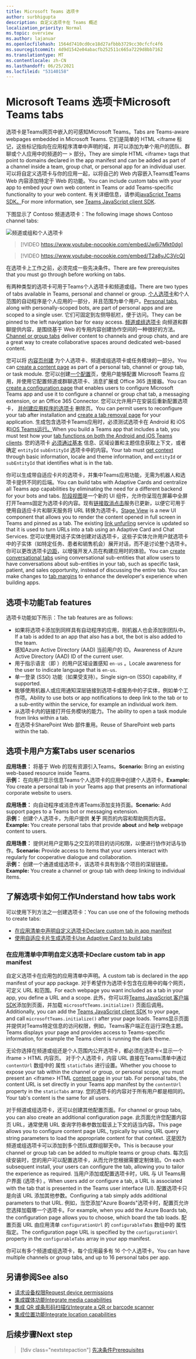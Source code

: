```yaml
---
title: Microsoft Teams 选项卡
author: surbhigupta
description: 自定义选项卡在 Teams 概述
localization_priority: Normal
ms.topic: overview
ms.author: lajanuar
ms.openlocfilehash: 1564d7410cd0ce18d27afbbb3729cc30cfcfc4f6
ms.sourcegitcommit: 4d9d1542e04abacfb252511c665a7229d8bb7162
ms.translationtype: MT
ms.contentlocale: zh-CN
ms.lasthandoff: 06/25/2021
ms.locfileid: "53140158"
---
```

# <a name="microsoft-teams-tabs"></a><span data-ttu-id="db006-103">Microsoft Teams 选项卡</span><span class="sxs-lookup"><span data-stu-id="db006-103">Microsoft Teams tabs</span></span>

<span data-ttu-id="db006-104">选项卡是Teams网页中嵌入的可感知Microsoft Teams。</span><span class="sxs-lookup"><span data-stu-id="db006-104">Tabs are Teams-aware webpages embedded in Microsoft Teams.</span></span> <span data-ttu-id="db006-105">它们是简单的 HTML <iframe 标记，这些标记指向在应用程序清单中声明的域，并可以添加为单个用户的团队、群聊或个人应用中的频道的一 \> 部分。</span><span class="sxs-lookup"><span data-stu-id="db006-105">They are simple HTML <iframe\> tags that point to domains declared in the app manifest and can be added as part of a channel inside a team, group chat, or personal app for an individual user.</span></span> <span data-ttu-id="db006-106">可以将自定义选项卡与你的应用一起，以将自己的 Web 内容嵌入Teams或Teams Web 内容添加特定于 Web 的功能。</span><span class="sxs-lookup"><span data-stu-id="db006-106">You can include custom tabs with your app to embed your own web content in Teams or add Teams-specific functionality to your web content.</span></span> <span data-ttu-id="db006-107">有关详细信息，请参阅[javaScript Teams SDK。](/javascript/api/overview/msteams-client)</span><span class="sxs-lookup"><span data-stu-id="db006-107">For more information, see [Teams JavaScript client SDK](/javascript/api/overview/msteams-client).</span></span>

<span data-ttu-id="db006-108">下图显示了 Contoso 频道选项卡：</span><span class="sxs-lookup"><span data-stu-id="db006-108">The following image shows Contoso channel tabs:</span></span>

![频道或组和个人选项卡](../assets/images/tabs/tabs.png)

> [!VIDEO https://www.youtube-nocookie.com/embed/Jw6i7Mkt0dg]


> [!VIDEO https://www.youtube-nocookie.com/embed/T2a8yJC3VcQ]

<span data-ttu-id="db006-110">在选项卡上工作之前，必须完成一些先决条件。</span><span class="sxs-lookup"><span data-stu-id="db006-110">There are few prerequisites that you must go through before working on tabs.</span></span>

<span data-ttu-id="db006-111">有两种类型的选项卡可用于Teams个人选项卡和频道或组。</span><span class="sxs-lookup"><span data-stu-id="db006-111">There are two types of tabs available in Teams, personal and channel or group.</span></span> <span data-ttu-id="db006-112">[个人选项卡](~/tabs/how-to/create-personal-tab.md)和个人范围的自动程序是个人应用的一部分，并且范围为单个用户。</span><span class="sxs-lookup"><span data-stu-id="db006-112">[Personal tabs](~/tabs/how-to/create-personal-tab.md), along with personally-scoped bots, are part of personal apps and are scoped to a single user.</span></span> <span data-ttu-id="db006-113">它们可固定到左侧导航栏，便于访问。</span><span class="sxs-lookup"><span data-stu-id="db006-113">They can be pinned to the left navigation bar for easy access.</span></span> <span data-ttu-id="db006-114">[频道或组选项卡](~/tabs/how-to/create-channel-group-tab.md) 向频道和群聊提供内容，是围绕基于 Web 的专用内容创建协作空间的一种很好的方法。</span><span class="sxs-lookup"><span data-stu-id="db006-114">[Channel or group tabs](~/tabs/how-to/create-channel-group-tab.md) deliver content to channels and group chats, and are a great way to create collaborative spaces around dedicated web-based content.</span></span>

<span data-ttu-id="db006-115">您可以将 [内容页创建](~/tabs/how-to/create-tab-pages/content-page.md) 为个人选项卡、频道或组选项卡或任务模块的一部分。</span><span class="sxs-lookup"><span data-stu-id="db006-115">You can [create a content page](~/tabs/how-to/create-tab-pages/content-page.md) as part of a personal tab, channel or group tab, or task module.</span></span> <span data-ttu-id="db006-116">您可以创建[一个配置](~/tabs/how-to/create-tab-pages/configuration-page.md)页，使用户能够配置 Microsoft Teams 应用，并使用它配置频道或群聊选项卡、消息扩展或 Office 365 连接器。</span><span class="sxs-lookup"><span data-stu-id="db006-116">You can [create a configuration page](~/tabs/how-to/create-tab-pages/configuration-page.md) that enables users to configure Microsoft Teams app and use it to configure a channel or group chat tab, a messaging extension, or an Office 365 Connector.</span></span> <span data-ttu-id="db006-117">您可以允许用户在安装后重新配置选项卡， [并创建应用程序的选项卡](~/tabs/how-to/create-tab-pages/removal-page.md) 删除页。</span><span class="sxs-lookup"><span data-stu-id="db006-117">You can permit users to reconfigure your tab after installation and [create a tab removal page](~/tabs/how-to/create-tab-pages/removal-page.md) for your application.</span></span> <span data-ttu-id="db006-118">生成包含选项卡Teams应用时，必须测试选项卡在 Android 和 iOS 和[iOS Teams运行。](~/tabs/design/tabs-mobile.md)</span><span class="sxs-lookup"><span data-stu-id="db006-118">When you build a Teams app that includes a tab, you must test how your [tab functions on both the Android and iOS Teams clients](~/tabs/design/tabs-mobile.md).</span></span> <span data-ttu-id="db006-119">您的选项卡 [必须通过基本](~/tabs/how-to/access-teams-context.md) 信息、区域设置和主题信息获取上下文，或者确定 `entityId` `subEntityId` 选项卡中的内容。</span><span class="sxs-lookup"><span data-stu-id="db006-119">Your tab must [get context](~/tabs/how-to/access-teams-context.md) through basic information, locale and theme information, and `entityId` or `subEntityId` that identifies what is in the tab.</span></span>

<span data-ttu-id="db006-120">你可以生成带自适应卡片的选项卡，并集中Teams应用功能，无需为机器人和选项卡提供不同的后端。</span><span class="sxs-lookup"><span data-stu-id="db006-120">You can build tabs with Adaptive Cards and centralize all Teams app capabilities by eliminating the need for a different backend for your bots and tabs.</span></span> <span data-ttu-id="db006-121">[阶段视图](~/tabs/tabs-link-unfurling.md)是一个新的 UI 组件，允许你呈现在屏幕中全屏打开Teams固定为选项卡的内容。现有[链接取消点击](~/tabs/tabs-link-unfurling.md)服务已更新，以便它可用于使用自适应卡片和聊天服务将 URL 转换为选项卡。</span><span class="sxs-lookup"><span data-stu-id="db006-121">[Stage View](~/tabs/tabs-link-unfurling.md) is a new UI component that allows you to render the content opened in full screen in Teams and pinned as a tab. The existing [link unfurling](~/tabs/tabs-link-unfurling.md) service is updated so that it is used to turn URLs into a tab using an Adaptive Card and Chat Services.</span></span> <span data-ttu-id="db006-122">您可以使用对话[](~/tabs/how-to/conversational-tabs.md)子实体创建对话选项卡，这些子实体允许用户就选项卡中的子实体（如特定任务、患者和销售机会）展开对话，而不是讨论整个选项卡。你可以更改选项卡[边距](~/resources/removing-tab-margins.md)，以增强开发人员在构建应用时的体验。</span><span class="sxs-lookup"><span data-stu-id="db006-122">You can [create conversational tabs](~/tabs/how-to/conversational-tabs.md) using conversational sub-entities that allow users to have conversations about sub-entities in your tab, such as specific task, patient, and sales opportunity, instead of discussing the entire tab. You can make changes to [tab margins](~/resources/removing-tab-margins.md) to enhance the developer's experience when building apps.</span></span>

## <a name="tab-features"></a><span data-ttu-id="db006-123">选项卡功能</span><span class="sxs-lookup"><span data-stu-id="db006-123">Tab features</span></span>

<span data-ttu-id="db006-124">选项卡功能如下所示：</span><span class="sxs-lookup"><span data-stu-id="db006-124">The tab features are as follows:</span></span>

* <span data-ttu-id="db006-125">如果将选项卡添加到同样具有自动程序的应用，则机器人也会添加到团队中。</span><span class="sxs-lookup"><span data-stu-id="db006-125">If a tab is added to an app that also has a bot, the bot is also added to the team.</span></span>
* <span data-ttu-id="db006-126">感知Azure Active Directory (AAD) 当前用户的 ID。</span><span class="sxs-lookup"><span data-stu-id="db006-126">Awareness of Azure Active Directory (AAD) ID of the current user.</span></span>
* <span data-ttu-id="db006-127">用于指示语言（即 ）的用户区域设置感知 `en-us` 。</span><span class="sxs-lookup"><span data-stu-id="db006-127">Locale awareness for the user to indicate language that is `en-us`.</span></span>
* <span data-ttu-id="db006-128">单一登录 (SSO) 功能（如果受支持）。</span><span class="sxs-lookup"><span data-stu-id="db006-128">Single sign-on (SSO) capability, if supported.</span></span>
* <span data-ttu-id="db006-129">能够使用机器人或应用通知深层链接到选项卡或服务中的子实体，例如单个工作项。</span><span class="sxs-lookup"><span data-stu-id="db006-129">Ability to use bots or app notifications to deep link to the tab or to a sub-entity within the service, for example an individual work item.</span></span>
* <span data-ttu-id="db006-130">从选项卡内的链接打开任务模块的能力。</span><span class="sxs-lookup"><span data-stu-id="db006-130">The ability to open a task module from links within a tab.</span></span>
* <span data-ttu-id="db006-131">在选项卡SharePoint Web 部件重用。</span><span class="sxs-lookup"><span data-stu-id="db006-131">Reuse of SharePoint web parts within the tab.</span></span>

## <a name="tabs-user-scenarios"></a><span data-ttu-id="db006-132">选项卡用户方案</span><span class="sxs-lookup"><span data-stu-id="db006-132">Tabs user scenarios</span></span>

<span data-ttu-id="db006-133">**应用场景：** 将基于 Web 的现有资源引入Teams。</span><span class="sxs-lookup"><span data-stu-id="db006-133">**Scenario:** Bring an existing web-based resource inside Teams.</span></span> \
<span data-ttu-id="db006-134">**示例：** 在向用户显示信息Teams个人选项卡的应用中创建个人选项卡。</span><span class="sxs-lookup"><span data-stu-id="db006-134">**Example:** You create a personal tab in your Teams app that presents an informational corporate website to users.</span></span>

<span data-ttu-id="db006-135">**应用场景：** 向自动程序或消息传递Teams添加支持页面。</span><span class="sxs-lookup"><span data-stu-id="db006-135">**Scenario:** Add support pages to a Teams bot or messaging extension.</span></span> \
<span data-ttu-id="db006-136">**示例：** 创建个人选项卡，为用户提供 **关于** 网页的内容和帮助网页内容。</span><span class="sxs-lookup"><span data-stu-id="db006-136">**Example:** You create personal tabs that provide **about** and **help** webpage content to users.</span></span>

<span data-ttu-id="db006-137">**应用场景：** 提供对用户定期与之交互的项目的访问权限，以便进行协作对话与协作。</span><span class="sxs-lookup"><span data-stu-id="db006-137">**Scenario:** Provide access to items that your users interact with regularly for cooperative dialogue and collaboration.</span></span> \
<span data-ttu-id="db006-138">**示例：** 创建一个通道或组选项卡，该选项卡具有到各个项目的深层链接。</span><span class="sxs-lookup"><span data-stu-id="db006-138">**Example:** You create a channel or group tab with deep linking to individual items.</span></span>

## <a name="understand-how-tabs-work"></a><span data-ttu-id="db006-139">了解选项卡如何工作</span><span class="sxs-lookup"><span data-stu-id="db006-139">Understand how tabs work</span></span>

<span data-ttu-id="db006-140">可以使用下列方法之一创建选项卡：</span><span class="sxs-lookup"><span data-stu-id="db006-140">You can use one of the following methods to create tabs:</span></span>

* [<span data-ttu-id="db006-141">在应用清单中声明自定义选项卡</span><span class="sxs-lookup"><span data-stu-id="db006-141">Declare custom tab in app manifest</span></span>](#declare-custom-tab-in-app-manifest)
* [<span data-ttu-id="db006-142">使用自适应卡片生成选项卡</span><span class="sxs-lookup"><span data-stu-id="db006-142">Use Adaptive Card to build tabs</span></span>](~/tabs/how-to/build-adaptive-card-tabs.md)

### <a name="declare-custom-tab-in-app-manifest"></a><span data-ttu-id="db006-143">在应用清单中声明自定义选项卡</span><span class="sxs-lookup"><span data-stu-id="db006-143">Declare custom tab in app manifest</span></span>

<span data-ttu-id="db006-144">自定义选项卡在应用包的应用清单中声明。</span><span class="sxs-lookup"><span data-stu-id="db006-144">A custom tab is declared in the app manifest of your app package.</span></span> <span data-ttu-id="db006-145">对于希望作为选项卡包含在应用中的每个网页，可定义 URL 和范围。</span><span class="sxs-lookup"><span data-stu-id="db006-145">For each webpage you want included as a tab in your app, you define a URL and a scope.</span></span> <span data-ttu-id="db006-146">此外，你可以将[Teams JavaScript 客户端 SDK](/javascript/api/overview/msteams-client)添加到页面，并加载 `microsoftTeams.initialize()` 页面后调用。</span><span class="sxs-lookup"><span data-stu-id="db006-146">Additionally, you can add the [Teams JavaScript client SDK](/javascript/api/overview/msteams-client) to your page, and call `microsoftTeams.initialize()` after your page loads.</span></span> <span data-ttu-id="db006-147">Teams显示页面并提供对Teams特定信息的访问权限，例如，Teams客户端正在运行深色主题。</span><span class="sxs-lookup"><span data-stu-id="db006-147">Teams displays your page and provides access to Teams-specific information, for example the Teams client is running the dark theme.</span></span>

<span data-ttu-id="db006-148">无论你选择在频道或组还是个人范围内公开选项卡，都必须在选项卡<显示一个 iframe \> HTML 内容页。 [](~/tabs/how-to/create-tab-pages/content-page.md)对于个人选项卡，内容 URL 直接在Teams清单中通过 `contentUrl` 数组中的 属性 `staticTabs` 进行设置。</span><span class="sxs-lookup"><span data-stu-id="db006-148">Whether you choose to expose your tab within the channel or group, or personal scope, you must present an <iframe\> HTML [content page](~/tabs/how-to/create-tab-pages/content-page.md) in your tab. For personal tabs, the content URL is set directly in your Teams app manifest by the `contentUrl` property in the `staticTabs` array.</span></span> <span data-ttu-id="db006-149">您的选项卡的内容对于所有用户都是相同的。</span><span class="sxs-lookup"><span data-stu-id="db006-149">Your tab's content is the same for all users.</span></span>

<span data-ttu-id="db006-150">对于频道或组选项卡，还可以创建其他配置页面。</span><span class="sxs-lookup"><span data-stu-id="db006-150">For channel or group tabs, you can also create an additional configuration page.</span></span> <span data-ttu-id="db006-151">此页面允许您配置内容页 URL，通常使用 URL 查询字符串参数加载该上下文的适当内容。</span><span class="sxs-lookup"><span data-stu-id="db006-151">This page allows you to configure content page URL, typically by using URL query string parameters to load the appropriate content for that context.</span></span> <span data-ttu-id="db006-152">这是因为频道或组选项卡可以添加到多个团队或群组聊天中。</span><span class="sxs-lookup"><span data-stu-id="db006-152">This is because your channel or group tab can be added to multiple teams or group chats.</span></span> <span data-ttu-id="db006-153">每次后续安装时，您的用户可以配置选项卡，从而允许您根据需要定制体验。</span><span class="sxs-lookup"><span data-stu-id="db006-153">On each subsequent install, your users can configure the tab, allowing you to tailor the experience as required.</span></span> <span data-ttu-id="db006-154">当用户添加或配置选项卡时，URL 与 UI Teams用户界面 (选项卡) 。</span><span class="sxs-lookup"><span data-stu-id="db006-154">When users add or configure a tab, a URL is associated with the tab that is presented in the Teams user interface (UI).</span></span> <span data-ttu-id="db006-155">配置选项卡只是向该 URL 添加其他参数。</span><span class="sxs-lookup"><span data-stu-id="db006-155">Configuring a tab simply adds additional parameters to that URL.</span></span> <span data-ttu-id="db006-156">例如，当您添加"Azure Boards"选项卡时，配置页允许您选择加载哪一个选项卡。</span><span class="sxs-lookup"><span data-stu-id="db006-156">For example, when you add the Azure Boards tab, the configuration page allows you to choose, which board the tab loads.</span></span> <span data-ttu-id="db006-157">配置页面 URL 由应用清单  `configurationUrl` 的 `configurableTabs` 数组中的 属性指定。</span><span class="sxs-lookup"><span data-stu-id="db006-157">The configuration page URL is specified by the  `configurationUrl` property in the `configurableTabs` array in your app manifest.</span></span>

<span data-ttu-id="db006-158">你可以有多个频道或组选项卡，每个应用最多有 16 个个人选项卡。</span><span class="sxs-lookup"><span data-stu-id="db006-158">You can have multiple channels or group tabs, and up to 16 personal tabs per app.</span></span>

## <a name="see-also"></a><span data-ttu-id="db006-159">另请参阅</span><span class="sxs-lookup"><span data-stu-id="db006-159">See also</span></span>

* [<span data-ttu-id="db006-160">请求设备权限</span><span class="sxs-lookup"><span data-stu-id="db006-160">Request device permissions</span></span>](../concepts/device-capabilities/native-device-permissions.md)
* [<span data-ttu-id="db006-161">集成媒体功能</span><span class="sxs-lookup"><span data-stu-id="db006-161">Integrate media capabilities</span></span>](../concepts/device-capabilities/mobile-camera-image-permissions.md)
* [<span data-ttu-id="db006-162">集成 QR 或条形码扫描仪</span><span class="sxs-lookup"><span data-stu-id="db006-162">Integrate a QR or barcode scanner</span></span>](../concepts/device-capabilities/qr-barcode-scanner-capability.md)
* [<span data-ttu-id="db006-163">集成位置功能</span><span class="sxs-lookup"><span data-stu-id="db006-163">Integrate location capabilities</span></span>](../concepts/device-capabilities/location-capability.md)

## <a name="next-step"></a><span data-ttu-id="db006-164">后续步骤</span><span class="sxs-lookup"><span data-stu-id="db006-164">Next step</span></span>

> [!div class="nextstepaction"]
> [<span data-ttu-id="db006-165">先决条件</span><span class="sxs-lookup"><span data-stu-id="db006-165">Prerequisites</span></span>](~/tabs/how-to/tab-requirements.md)

